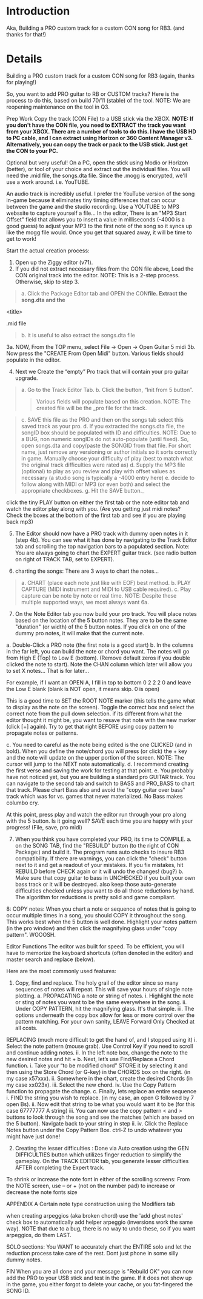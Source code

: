 # Introduction #
Aka, Building a PRO custom track for a custom CON song for RB3.  (and thanks for that!)

# Details #
Building a PRO custom track for a custom CON song for RB3 (again, thanks for playing!)

So, you want to add PRO guitar to RB or CUSTOM tracks? Here is the process to do this, based on build 70/11 (stable) of the tool.  NOTE: We are reopening maintenance on the tool in Q3.

Prep Work
Copy the track (CON File) to a USB stick via the XBOX.  **NOTE: If you don't have the CON file, you need to EXTRACT the track you want from your XBOX.  There are a number of tools to do this.  I have the USB HD to PC cable, and I can extract using Horizon or 360 Content Manager v3.  Alternatively, you can copy the track or pack to the USB stick.  Just get the CON to your PC.**

Optional but very useful!
On a PC, open the stick using Modio or Horizon (better), or tool of your choice and extract out the individual files.  You will need the .mid file, the songs.dta file.  Since the .mogg is encrypted, we'll use a work around.  i.e. YouTUBE.

An audio track is incredibly useful.  I prefer the YouTube version of the song in-game because it eliminates tiny timing differences that can occur between the game and the studio recording.  Use a YOUTUBE to MP3 webssite to capture yourself a file...  In the editor, There is an "MP3 Start Offset" field that allows you to insert a value in milliseconds (-4000 is a good guess) to adjust your MP3 to the first note of the song so it syncs up like the mogg file would.  Once you get that squared away, it will be time to get to work!

Start the actual creation process:
1.	Open up the Ziggy editor (v71).
2.	If you did not extract necessary files from the CON file above, Load the CON original track into the editor.  NOTE: This is a 2-step process.  Otherwise, skip to step 3.
> a.	Click the Package Editor tab and OPEN the CON**file.  Extract the song.dta and the**

&lt;title&gt;

.mid file
> b.	it is useful to also extract the songs.dta file

3a. NOW, From the TOP menu, select File -> Open -> Open Guitar 5 midi
3b. Now press the "CREATE From Open Midi" button.  Various fields should populate in the editor.

4.	Next we Create the “empty” Pro track that will contain your pro guitar upgrade.
> a.	Go to the Track Editor Tab.
> b.	Click the button, “Init from 5 button”.
> > Various fields will populate based on this creation.
NOTE: The created file will be the _pro file for the track.

> c.     SAVE this file as the PRO and then on the songs tab select this saved track as your pro.
> d.	If you extracted the songs.dta file, the songID box should be populated with ID and difficulties.  NOTE: Due to a BUG, non numeric songIDs do not auto-populate (until fixed).  So, open songs.dta and copy/paste the SONGID from that file.  For short name, just remove any versioning or author initials so it sorts correctly in game.  Manually choose your difficulty of play (best to match what the original track difficulties were rated as)
d.	Supply the MP3 file (optional) to play as you review and play with offset values as necessary (a studio song is typically a -4000 entry here)
e.      decide to follow along with MIDI or MP3 (or even both) and select the appropriate checkboxes.
g.      Hit the SAVE button._

click the tiny PLAY button on either the first tab or the note editor tab and watch the editor play along with you.  (Are you getting just midi notes?  Check the boxes at the bottom of the first tab and see if you are playing back mp3)

5.	The Editor should now have a PRO track with dummy open notes in it (step 4b).  You can see what it has done by navigating to the Track Editor tab and scrolling the top navigation bars to a populated section.
Note:	You are always going to chart the EXPERT guitar track.  (see radio button on right of TRACK TAB, set to EXPERT).

6.	charting the songs:
There are 3 ways to chart the notes...
> a.	CHART (place each note just like with EOF) best method.
> b.	PLAY CAPTURE (MIDI instrument and MIDI to USB cable required).
> c.	Play capture can be note by note or real time.
NOTE: Despite these multiple supported ways, we most always want 6a.

7.	On the Note Editor tab you now build your pro track.   You will place notes based on the location of the 5 button notes.  They are to be the same "duration" (or width) of the 5 button notes.  If you click on one of the dummy pro notes, it will make that the current note.

a.	Double-Click a PRO note (the first note is a good start)
b.	In the columns in the far left, you can build the note or chord you want.  The notes will go from High E (Top) to Low E (bottom).  (Remove default zeros if you double clicked the note to start).  Note the CHAN column which later will allow you to set X notes...  That is for later...

For example, if I want an OPEN A, I fill in top to bottom 0 2 2 2 0 and leave the Low E blank (blank is NOT open, it means skip.  0 is open)

This is a good time to SET the ROOT NOTE marker (this tells the game what to display as the note on the screen).  Toggle the correct box and select the correct note from the pull down selection.  if its different from what the editor thought it might be, you want to resave that note with the new marker (click [+] again).  Try to get that right BEFORE using copy pattern to propagate notes or patterns.

c.	 You need to careful as the note being edited is the one CLICKED (and in bold).  When you define the note/chord you will press (or click) the + key and the note will update on the upper portion of the screen.  NOTE: The cursor will jump to the NEXT note automatically.
d.	I recommend creating the first verse and saving the work for testing at that point.
e.      You probably have not noticed yet, but you are building a standard pro GUITAR track.  You can navigate to the second tab and switch to BASS and PRO\_BASS to chart that track.  Please chart Bass also and avoid the "copy guitar over bass" track which was for vs. games that never materialized.  No Bass makes columbo cry.

At this point, press play and watch the editor run through your pro along with the 5 button.  Is it going well?  SAVE each time you are happy with your progress!  (File, save, pro midi)

7.	When you think you have completed your PRO, its time to COMPILE.
a. 	on the SONG TAB, find the "REBUILD" button (to the right of CON Package:) and build it.  The program runs auto checks to insure RB3 compatibility.  If there are warnings, you can click the "check" button next to it and get a readout of your mistakes.  If you fix mistakes, hit REBUILD before CHECK again or it will undo the changes! (bug?)
b.	Make sure that copy guitar to bass in UNCHECKED if you built your own bass track or it will be destroyed.  also keep those auto-generate difficulties checked unless you want to do all those reductions by hand.  The algorithm for reductions is pretty solid and game compliant.

8: COPY notes: When you chart a note or sequence of notes that is going to occur multiple times in a song, you should COPY it throughout the song.  This works best when the 5 button is well done.  Highlight your notes pattern (in the pro window) and then click the magnifying glass under "copy pattern".  WOOOSH.



Editor Functions
The editor was built for speed.  To be efficient, you will have to memorize the keyboard shortcuts (often denoted in the editor) and master search and replace (below).

Here are the most commonly used features:

1.	Copy, find and replace.  The holy grail of the editor since so many sequences of notes will repeat.  This will save your hours of single note plotting.
a.      PROPAGATING a note or string of notes.
i. Highlight the note or sting of notes you want to be the same everywhere in the song.
ii.  Under COPY PATTERN, hit the magnifying glass.  It's that simple.
iii.  The options underneath the copy box allow for less or more control over the pattern matching.  For your own sanity, LEAVE Forward Only Checked at all costs.

REPLACING (much more difficult to get the hand of, and I stopped using it)
i.	Select the note pattern (mouse grab).  Use Control Key if you need to scroll and continue adding notes.
ii.	In the left note box, change the note to the new desired notes and hit +
b.	Next, let’s use Find/Replace a Chord function.
i.	Take your “to be modified chord” STORE it by selecting it and then using the Store Chord (or G-key) in the CHORDS box on the right.  (in my case x57xxx).
ii.	Somewhere in the chart, create the desired Chords (in my case xx023x).
iii.	Select the new chord.
iv.	Use the Copy Pattern function to propagate the change.
c.	Finally, lets replace an entire sequence
i.	FIND the string you wish to replace.  (in my case, an open G followed by 7 open Bs).
ii.	Now edit that string to be what you would want it to be (for this case 67777777 A string)
iii.	You can now use the copy pattern < and > buttons to look through the song and see the matches (which are based on the 5 button).  Navigate back to your string in step ii.
iv.	Click the Replace Notes button under the Copy Pattern Box.
ctrl-Z to undo whatever you might have just done!

2.	Creating the lesser difficulties : Done via Auto creation using the GEN DIFFICULTIES button which utilizes finger reduction to simplify the gameplay.  On the TRACK EDITOR tab, you generate lesser difficulties AFTER completing the Expert track.

To shrink or increase the note font in either of the scrolling screens:
From the NOTE screen, use – or + (not on the number pad) to increase or decrease the note fonts size

APPENDIX A
Certain note type construction using the Modifiers tab

when creating arpeggios (aka broken chord) use the 'add ghost notes' check box to automatically add helper arpeggio (inversions work the same way).  NOTE that due to a bug, there is no way to undo these, so if you want arpeggios, do them LAST.

SOLO sections: You WANT to accurately chart the ENTIRE solo and let the reduction process take care of the rest.  Dont just phone in some silly dummy notes.

FIN
When you are all done and your message is "Rebuild OK" you can now add the PRO to your USB stick and test in the game.  If it does not show up in the game, you either forgot to delete your cache, or you fat-fingered the SONG ID.